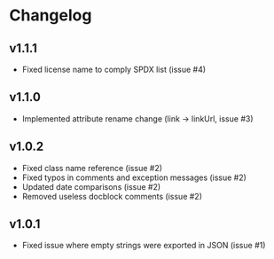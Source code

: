 # Changelog

## v1.1.1

* Fixed license name to comply SPDX list (issue #4)


## v1.1.0

* Implemented attribute rename change (link -> linkUrl, issue #3)


## v1.0.2

* Fixed class name reference (issue #2)
* Fixed typos in comments and exception messages (issue #2)
* Updated date comparisons (issue #2)
* Removed useless docblock comments (issue #2)


## v1.0.1

* Fixed issue where empty strings were exported in JSON (issue #1)

